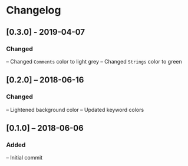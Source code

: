# Changelog

## [0.3.0] - 2019-04-07

### Changed
– Changed `Comments` color to light grey
– Changed `Strings` color to green

## [0.2.0] – 2018-06-16

### Changed
– Lightened background color
– Updated keyword colors

## [0.1.0] – 2018-06-06

### Added
– Initial commit
